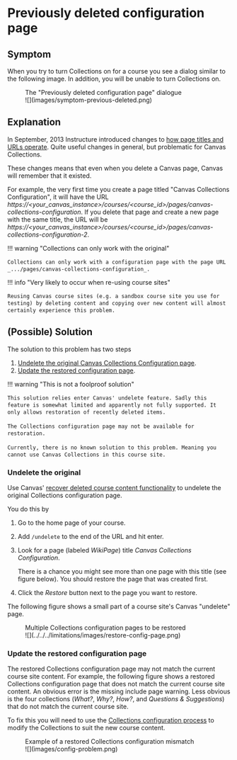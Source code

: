 <!--
 Copyright (C) 2024 David Jones
 
 This file is part of Canvas Collections.
 
 Canvas Collections is free software: you can redistribute it and/or modify
 it under the terms of the GNU General Public License as published by
 the Free Software Foundation, either version 3 of the License, or
 (at your option) any later version.
 
 Canvas Collections is distributed in the hope that it will be useful,
 but WITHOUT ANY WARRANTY; without even the implied warranty of
 MERCHANTABILITY or FITNESS FOR A PARTICULAR PURPOSE.  See the
 GNU General Public License for more details.
 
 You should have received a copy of the GNU General Public License
 along with Canvas Collections.  If not, see <https://www.gnu.org/licenses/>.
-->

# Previously deleted configuration page


## Symptom 

When you try to turn Collections on for a course you see a dialog similar to the following image. In addition, you will be unable to turn Collections on.

<figure markdown>
<figcaption>The "Previously deleted configuration page" dialogue</figcaption>
![](images/symptom-previous-deleted.png)
</figure>

## Explanation

In September, 2013 Instructure introduced changes to [how page titles and URLs operate](https://community.canvaslms.com/t5/Canvas-Releases/Canvas-Release-Notes-2023-09-16/ta-p/577167#toc-hId-1051913398). Quite useful changes in general, but problematic for Canvas Collections.

These changes means that even when you delete a Canvas page, Canvas will remember that it existed. 

For example, the very first time you create a page titled "Canvas Collections Configuration", it will have the URL _https://<your_canvas_instance>/courses/<course_id>/pages/canvas-collections-configuration_. If you delete that page and create a new page with the same title, the URL will be _https://<your_canvas_instance>/courses/<course_id>/pages/canvas-collections-configuration-2_.

!!! warning "Collections can only work with the original"

    Collections can only work with a configuration page with the page URL _.../pages/canvas-collections-configuration_.


!!! info "Very likely to occur when re-using course sites"

    Reusing Canvas course sites (e.g. a sandbox course site you use for testing) by deleting content and copying over new content will almost certainly experience this problem.
    

## (Possible) Solution

The solution to this problem has two steps 

1. [Undelete the original Canvas Collections Configuration page](#undelete-the-original).
2. [Update the restored configuration page](#update-the-restored-configuration-page).

!!! warning "This is not a foolproof solution"

    This solution relies enter Canvas' undelete feature. Sadly this feature is somewhat limited and apparently not fully supported. It only allows restoration of recently deleted items. 
    
    The Collections configuration page may not be available for restoration.

    Currently, there is no known solution to this problem. Meaning you cannot use Canvas Collections in this course site.

### Undelete the original 

Use Canvas' [recover deleted course content functionality](https://teacherscollege.screenstepslive.com/a/1471900-recover-deleted-course-content-in-canvas) to undelete the original Collections configuration page. 

You do this by 

1. Go to the home page of your course.
2. Add `/undelete` to the end of the URL and hit enter.
3. Look for a page (labeled _WikiPage_) title _Canvas Collections Configuration_.

    There is a chance you might see more than one page with this title (see figure below). You should restore the page that was created first.
4. Click the _Restore_ button next to the page you want to restore.

The following figure shows a small part of a course site's Canvas "undelete" page. 

<figure markdown>
<figcaption>Multiple Collections configuration pages to be restored</figcaption>
![](../../../limitations/images/restore-config-page.png)
</figure>

### Update the restored configuration page

The restored Collections configuration page may not match the current course site content. For example, the following figure shows a restored Collections configuration page that does not match the current course site content. An obvious error is the missing include page warning. Less obvious is the four collections (_What?_, _Why?_, _How?_, and _Questions &amp; Suggestions_) that do not match the current course site.

To fix this you will need to use the [Collections configuration process](../../configure/overview.md) to modify the Collections to suit the new course content.


<figure markdown>
<figcaption>Example of a restored Collections configuration mismatch</figcaption>
![](images/config-problem.png)
</figure>
